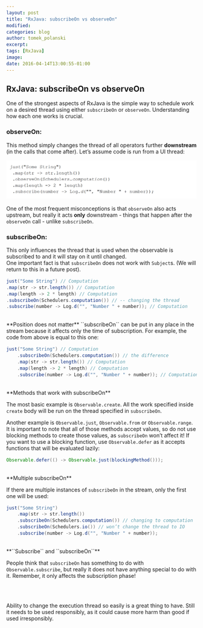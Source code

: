 ```yaml
---
layout: post
title: "RxJava: subscribeOn vs observeOn"
modified:
categories: blog
author: tomek_polanski
excerpt:
tags: [RxJava]
image:
date: 2016-04-14T13:00:55-01:00
---
```



## RxJava: subscribeOn vs observeOn

One of the strongest aspects of RxJava is the simple way to schedule work on a desired thread using either ``subscribeOn`` or ``observeOn``. Understanding how each one works is crucial.  


### observeOn:
This method simply changes the thread of all operators further **downstream** (in the calls that come after). Let’s assume code is run from a UI thread: 

<picture>
	<img src="/images/ObserveOn.gif" alt="image">
</picture>

One of the most frequent misconceptions is that ``observeOn`` also acts upstream, but really it acts **only** downstream - things that happen after the ``observeOn`` call - unlike ``subscribeOn``.  

### subscribeOn:
This only influences the thread that is used when the observable is subscribed to and it will stay on it until changed.  
One important fact is that ``subscribeOn`` does not work with ``Subject``s.  (We will return to this in a future post).  


``` java
just("Some String") // Computation
.map(str -> str.length()) // Computation
.map(length -> 2 * length) // Computation
.subscribeOn(Schedulers.computation()) // -- changing the thread
.subscribe(number -> Log.d("", "Number " + number)); // Computation
```
<br />
**Position does not matter**
``subscribeOn`` can be put in any place in the stream because it affects only the time of subscription. For example, the code from above is equal to this one:

``` java
just("Some String") // Computation
    .subscribeOn(Schedulers.computation()) // the difference
    .map(str -> str.length()) // Computation
    .map(length -> 2 * length) // Computation
    .subscribe(number -> Log.d("", "Number " + number)); // Computation
```
<br />
**Methods that work with subscribeOn** 

The most basic example is ``Observable.create``. All the work specified inside ``create`` body will be run on the thread specified in ``subscribeOn``. 

Another example is ``Observable.just``, ``Observable.from`` or ``Observable.range``.  It is important to note that all of those methods accept values, so do not use blocking methods to create those values, as ``subscribeOn`` won’t affect it! 
If you want to use a blocking function, use ``Observable.defer`` as it accepts functions that will be evaluated lazily:
``` java
Observable.defer(() -> Observable.just(blockingMethod()));
```
<br />
**Multiple subscribeOn** 

If there are multiple instances of ``subscribeOn`` in the stream,  only the first one will be used:

``` java
just("Some String")
    .map(str -> str.length())
    .subscribeOn(Schedulers.computation()) // changing to computation
    .subscribeOn(Schedulers.io()) // won’t change the thread to IO
    .subscribe(number -> Log.d("", "Number " + number)); 
```
<br />
**``Subscribe`` and ``subscribeOn``** 

People think that ``subscribeOn`` has something to do with ``Observable.subscribe``, but really it does not have anything special to do with it.  Remember, it only affects the subscription phase!

<br />
<br />

Ability to change the execution thread so easily is a great thing to have. Still it needs to be used responsibly, as it could cause more harm than good if used irresponsibly.  


